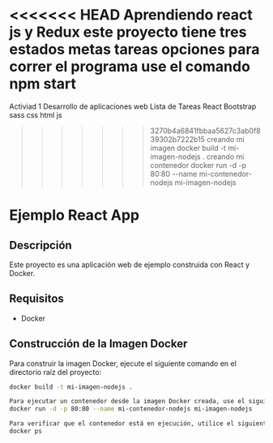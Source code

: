 <<<<<<< HEAD
Aprendiendo react js y Redux 
este proyecto tiene tres estados 
metas
tareas
opciones 
para correr el programa use el comando
npm start
=======
Activiad 1 Desarrollo de aplicaciones web
Lista de Tareas 
React 
Bootstrap
sass
css
html
js 
>>>>>>> 3270b4a6841fbbaa5627c3ab0f839302b7222b15
creando mi imagen
docker build -t mi-imagen-nodejs .
creando mi contenedor 
docker run -d -p 80:80 --name mi-contenedor-nodejs mi-imagen-nodejs

# Ejemplo React App

## Descripción
Este proyecto es una aplicación web de ejemplo construida con React y Docker.

## Requisitos
- Docker

## Construcción de la Imagen Docker
Para construir la imagen Docker, ejecute el siguiente comando en el directorio raíz del proyecto:

```sh
docker build -t mi-imagen-nodejs .

Para ejecutar un contenedor desde la imagen Docker creada, use el siguiente comando:
docker run -d -p 80:80 --name mi-contenedor-nodejs mi-imagen-nodejs

Para verificar que el contenedor está en ejecución, utilice el siguiente comando:
docker ps






